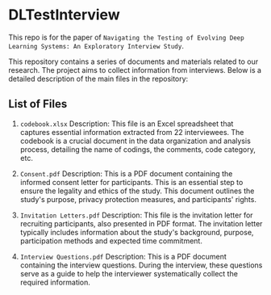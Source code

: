 # DLTestInterview
This repo is for the paper of `Navigating the Testing of Evolving Deep Learning Systems: An Exploratory Interview Study`.

This repository contains a series of documents and materials related to our research. The project aims to collect information from interviews. Below is a detailed description of the main files in the repository:

## List of Files
1. `codebook.xlsx`
Description: This file is an Excel spreadsheet that captures essential information extracted from 22 interviewees. The codebook is a crucial document in the data organization and analysis process, detailing the name of codings, the comments, code category, etc.

2. `Consent.pdf`
Description: This is a PDF document containing the informed consent letter for participants. This is an essential step to ensure the legality and ethics of the study. This document outlines the study's purpose, privacy protection measures, and participants' rights.

3. `Invitation Letters.pdf`
Description: This file is the invitation letter for recruiting participants, also presented in PDF format. The invitation letter typically includes information about the study's background, purpose, participation methods and expected time commitment.

4. `Interview Questions.pdf`
Description: This is a PDF document containing the interview questions. During the interview, these questions serve as a guide to help the interviewer systematically collect the required information.

